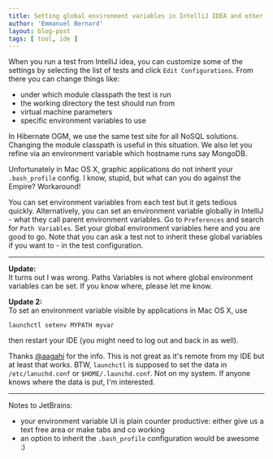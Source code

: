 ```yaml
---
title: Setting global environment variables in IntelliJ IDEA and other test config goodies
author: 'Emmanuel Bernard'
layout: blog-post
tags: [ tool, ide ]
---
```

When you run a test from IntelliJ idea, you can customize some of
the settings by selecting the list of tests and click `Edit Configurations`.
From there you can change things like:

- under which module classpath the test is run
- the working directory the test should run from
- virtual machine parameters
- specific environment variables to use

In Hibernate OGM, we use the same test site for all NoSQL solutions. Changing the
module classpath is useful in this situation. We also let you refine via an environment
variable which hostname runs say MongoDB.

Unfortunately in Mac OS X, graphic applications do not inherit your `.bash_profile` config. I know, stupid,
but what can you do against the Empire? Workaround!

You can set environment variables from each test but it gets tedious quickly. Alternatively, you can set
an environment variable globally in IntelliJ - what they call parent environment variables. 
Go to `Preferences` and search for `Path Variables`.
Set your global environment variables here and you are good to go. Note that you can ask a test not to
inherit these global variables if you want to - in the test configuration.

- - -
__Update:__  
It turns out I was wrong. Paths Variables is not where global environment variables can be set. If you
know where, please let me know.

__Update 2:__  
To set an environment variable visible by applications in Mac OS X, use

    launchctl setenv MYPATH myvar

then restart your IDE (you might need to log out and back in as well).

Thanks [@aagahi](http://twitter.com/aagahi) for the info. This is not great as it's remote from my IDE but at least that works.
BTW, `launchctl` is supposed to set the data in `/etc/lanuchd.conf` or `$HOME/.launchd.conf`. Not on my
system. If anyone knows where the data is put, I'm interested.

- - -

Notes to JetBrains:

- your environment variable UI is plain counter productive: either give us a text free area or make tabs and co working
- an option to inherit the `.bash_profile` configuration would be awesome :)

